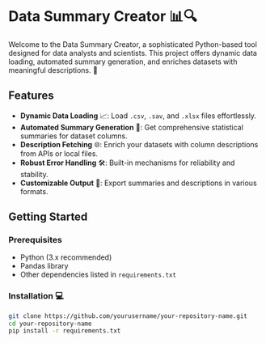 # Data Summary Creator 📊🔍

Welcome to the Data Summary Creator, a sophisticated Python-based tool designed for data analysts and scientists. This project offers dynamic data loading, automated summary generation, and enriches datasets with meaningful descriptions. 🌟

## Features

- **Dynamic Data Loading** 📈: Load `.csv`, `.sav`, and `.xlsx` files effortlessly.
- **Automated Summary Generation** 📝: Get comprehensive statistical summaries for dataset columns.
- **Description Fetching** 🌐: Enrich your datasets with column descriptions from APIs or local files.
- **Robust Error Handling** 🛠️: Built-in mechanisms for reliability and stability.
- **Customizable Output** 📁: Export summaries and descriptions in various formats.

## Getting Started

### Prerequisites

- Python (3.x recommended)
- Pandas library
- Other dependencies listed in `requirements.txt`

### Installation 💻

```bash
git clone https://github.com/yourusername/your-repository-name.git
cd your-repository-name
pip install -r requirements.txt
